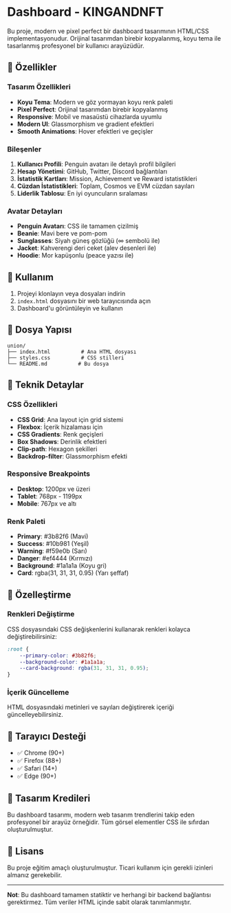 # Dashboard - KINGANDNFT

Bu proje, modern ve pixel perfect bir dashboard tasarımının HTML/CSS implementasyonudur. Orijinal tasarımdan birebir kopyalanmış, koyu tema ile tasarlanmış profesyonel bir kullanıcı arayüzüdür.

## 🎨 Özellikler

### Tasarım Özellikleri
- **Koyu Tema**: Modern ve göz yormayan koyu renk paleti
- **Pixel Perfect**: Orijinal tasarımdan birebir kopyalanmış
- **Responsive**: Mobil ve masaüstü cihazlarda uyumlu
- **Modern UI**: Glassmorphism ve gradient efektleri
- **Smooth Animations**: Hover efektleri ve geçişler

### Bileşenler
1. **Kullanıcı Profili**: Penguin avatarı ile detaylı profil bilgileri
2. **Hesap Yönetimi**: GitHub, Twitter, Discord bağlantıları
3. **İstatistik Kartları**: Mission, Achievement ve Reward istatistikleri
4. **Cüzdan İstatistikleri**: Toplam, Cosmos ve EVM cüzdan sayıları
5. **Liderlik Tablosu**: En iyi oyuncuların sıralaması

### Avatar Detayları
- **Penguin Avatarı**: CSS ile tamamen çizilmiş
- **Beanie**: Mavi bere ve pom-pom
- **Sunglasses**: Siyah güneş gözlüğü (∞ sembolü ile)
- **Jacket**: Kahverengi deri ceket (alev desenleri ile)
- **Hoodie**: Mor kapüşonlu (peace yazısı ile)

## 🚀 Kullanım

1. Projeyi klonlayın veya dosyaları indirin
2. `index.html` dosyasını bir web tarayıcısında açın
3. Dashboard'u görüntüleyin ve kullanın

## 📁 Dosya Yapısı

```
union/
├── index.html          # Ana HTML dosyası
├── styles.css          # CSS stilleri
└── README.md          # Bu dosya
```

## 🎯 Teknik Detaylar

### CSS Özellikleri
- **CSS Grid**: Ana layout için grid sistemi
- **Flexbox**: İçerik hizalaması için
- **CSS Gradients**: Renk geçişleri
- **Box Shadows**: Derinlik efektleri
- **Clip-path**: Hexagon şekilleri
- **Backdrop-filter**: Glassmorphism efekti

### Responsive Breakpoints
- **Desktop**: 1200px ve üzeri
- **Tablet**: 768px - 1199px
- **Mobile**: 767px ve altı

### Renk Paleti
- **Primary**: #3b82f6 (Mavi)
- **Success**: #10b981 (Yeşil)
- **Warning**: #f59e0b (Sarı)
- **Danger**: #ef4444 (Kırmızı)
- **Background**: #1a1a1a (Koyu gri)
- **Card**: rgba(31, 31, 31, 0.95) (Yarı şeffaf)

## 🔧 Özelleştirme

### Renkleri Değiştirme
CSS dosyasındaki CSS değişkenlerini kullanarak renkleri kolayca değiştirebilirsiniz:

```css
:root {
    --primary-color: #3b82f6;
    --background-color: #1a1a1a;
    --card-background: rgba(31, 31, 31, 0.95);
}
```

### İçerik Güncelleme
HTML dosyasındaki metinleri ve sayıları değiştirerek içeriği güncelleyebilirsiniz.

## 📱 Tarayıcı Desteği

- ✅ Chrome (90+)
- ✅ Firefox (88+)
- ✅ Safari (14+)
- ✅ Edge (90+)

## 🎨 Tasarım Kredileri

Bu dashboard tasarımı, modern web tasarım trendlerini takip eden profesyonel bir arayüz örneğidir. Tüm görsel elementler CSS ile sıfırdan oluşturulmuştur.

## 📄 Lisans

Bu proje eğitim amaçlı oluşturulmuştur. Ticari kullanım için gerekli izinleri almanız gerekebilir.

---

**Not**: Bu dashboard tamamen statiktir ve herhangi bir backend bağlantısı gerektirmez. Tüm veriler HTML içinde sabit olarak tanımlanmıştır. 